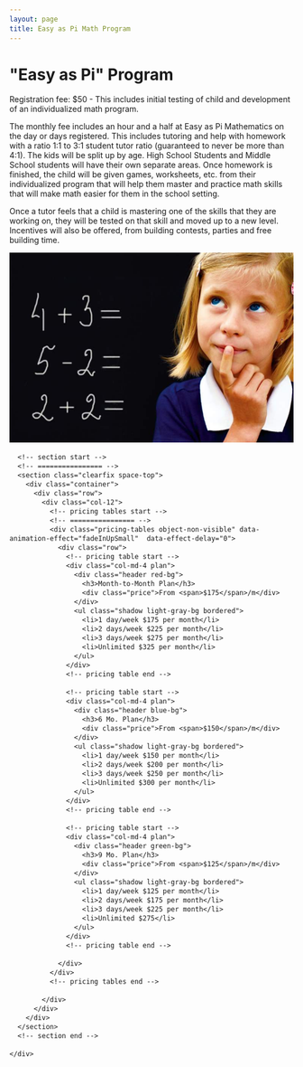 ```yaml
---
layout: page
title: Easy as Pi Math Program
---
```


<!-- main start -->
<div class="main col-12">
  <div class="row">
    <div class="col-md-12">
      <h1 class="page-title">"Easy as Pi" Program</h1>
      <div class="separator-2"></div>
      <div class="row">
        <div class="col-md-7 push-lg-5">
          <p>Registration fee: $50 - This includes initial testing of child and development of an individualized math program.</p>
          <p>The monthly fee includes an hour and a half at Easy as Pi Mathematics on the day or days registered.  This includes tutoring and help with homework with a ratio 1:1 to 3:1 student tutor ratio (guaranteed to never be more than 4:1).  The kids will be split up by age.  High School Students and Middle School students will have their own separate areas.  Once homework is finished, the child will be given games, worksheets, etc. from their individualized program that will help them master and practice math skills that will make math easier for them in the school setting.</p>
          <p>Once a tutor feels that a child is mastering one of the skills that they are working on, they will be tested on that skill and moved up to a new level.   Incentives will also be offered, from building contests, parties and free building time.</p>
        </div>
        <div class="col-md-5 pull-lg-7">
          <img src="/images/addition_quiz.jpg" class="img-responsive" alt="Math Tutoring Program">
        </div>
      </div>

      <!-- section start -->
      <!-- ================ -->
      <section class="clearfix space-top">
        <div class="container">
          <div class="row">
            <div class="col-12">
              <!-- pricing tables start -->
              <!-- ================ -->
              <div class="pricing-tables object-non-visible" data-animation-effect="fadeInUpSmall"  data-effect-delay="0">
                <div class="row">
                  <!-- pricing table start -->
                  <div class="col-md-4 plan">
                    <div class="header red-bg">
                      <h3>Month-to-Month Plan</h3>
                      <div class="price">From <span>$175</span>/m</div>
                    </div>
                    <ul class="shadow light-gray-bg bordered">
                      <li>1 day/week $175 per month</li>
                      <li>2 days/week $225 per month</li>
                      <li>3 days/week $275 per month</li>
                      <li>Unlimited $325 per month</li>
                    </ul>
                  </div>
                  <!-- pricing table end -->

                  <!-- pricing table start -->
                  <div class="col-md-4 plan">
                    <div class="header blue-bg">
                      <h3>6 Mo. Plan</h3>
                      <div class="price">From <span>$150</span>/m</div>
                    </div>
                    <ul class="shadow light-gray-bg bordered">
                      <li>1 day/week $150 per month</li>
                      <li>2 days/week $200 per month</li>
                      <li>3 days/week $250 per month</li>
                      <li>Unlimited $300 per month</li>
                    </ul>
                  </div>
                  <!-- pricing table end -->
                  
                  <!-- pricing table start -->
                  <div class="col-md-4 plan">
                    <div class="header green-bg">
                      <h3>9 Mo. Plan</h3>
                      <div class="price">From <span>$125</span>/m</div>
                    </div>
                    <ul class="shadow light-gray-bg bordered">
                      <li>1 day/week $125 per month</li>
                      <li>2 days/week $175 per month</li>
                      <li>3 days/week $225 per month</li>
                      <li>Unlimited $275</li>
                    </ul>
                  </div>
                  <!-- pricing table end -->
                  
                </div>
              </div>
              <!-- pricing tables end -->

            </div>
          </div>
        </div>
      </section>
      <!-- section end -->

    </div>
  </div>
</div>
<!-- main end -->